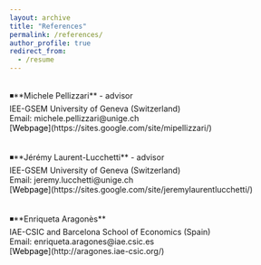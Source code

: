 ```yaml
---
layout: archive
title: "References"
permalink: /references/
author_profile: true
redirect_from:
  - /resume
---
```

<br />
◾**Michele Pellizzari** - advisor <br />
IEE-GSEM University of Geneva (Switzerland) <br />
Email: <span class="email">michele.pellizzari@unige.ch</span> <br />
[<span style="color:black">Webpage</span>](https://sites.google.com/site/mipellizzari/) <br />
<br />
<br />
◾**Jérémy Laurent-Lucchetti** - advisor <br />
IEE-GSEM University of Geneva (Switzerland) <br />
Email: jeremy.lucchetti@unige.ch <br />
[<span style="color:black">Webpage</span>](https://sites.google.com/site/jeremylaurentlucchetti/) <br />
<br />
<br />
◾**Enriqueta Aragonès** <br />
IAE-CSIC and Barcelona School of Economics (Spain) <br />
Email: enriqueta.aragones@iae.csic.es <br />
[<span style="color:black">Webpage</span>](http://aragones.iae-csic.org/)

